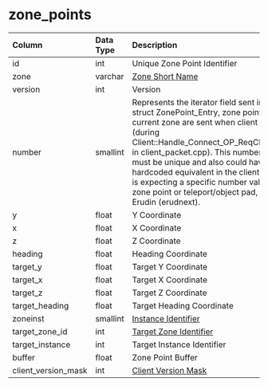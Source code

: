 # zone\_points

| Column | Data Type | Description |
| :--- | :--- | :--- |
| id | int | Unique Zone Point Identifier |
| zone | varchar | [Zone Short Name](https://eqemu.gitbook.io/server/categories/zones/zone-list) |
| version | int | Version |
| number | smallint | Represents the iterator field sent in the struct ZonePoint\_Entry, zone points for the current zone are sent when client zones in \(during Client::Handle\_Connect\_OP\_ReqClientSpawn in client\_packet.cpp\).  This number field must be unique and also could have a hardcoded equivalent in the client, eg. client is expecting a specific number value for a zone point or teleport/object pad, such as in Erudin \(erudnext\). |
| y | float | Y Coordinate |
| x | float | X Coordinate |
| z | float | Z Coordinate |
| heading | float | Heading Coordinate |
| target\_y | float | Target Y Coordinate |
| target\_x | float | Target X Coordinate |
| target\_z | float | Target Z Coordinate |
| target\_heading | float | Target Heading Coordinate |
| zoneinst | smallint | [Instance Identifier](https://github.com/EQEmu/docs-db-schema/tree/e0eb157dbf5563b03c0faf391abc87ec69239f4a/docs/schema/categories/zone/instance_list.d) |
| target\_zone\_id | int | [Target Zone Identifier](https://eqemu.gitbook.io/server/categories/zones/zone-list) |
| target\_instance | int | Target Instance Identifier |
| buffer | float | Zone Point Buffer |
| client\_version\_mask | int | [Client Version Mask](https://eqemu.gitbook.io/server/categories/player/client-version-bitmasks) |

